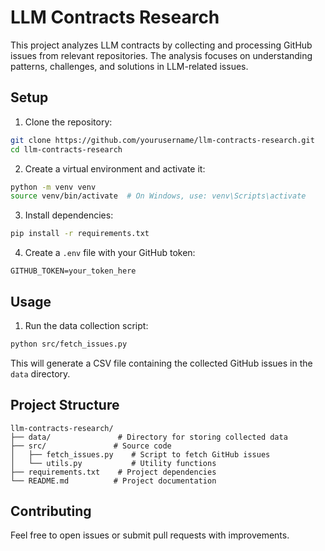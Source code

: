 # LLM Contracts Research

This project analyzes LLM contracts by collecting and processing GitHub issues from relevant repositories. The analysis focuses on understanding patterns, challenges, and solutions in LLM-related issues.

## Setup

1. Clone the repository:
```bash
git clone https://github.com/yourusername/llm-contracts-research.git
cd llm-contracts-research
```

2. Create a virtual environment and activate it:
```bash
python -m venv venv
source venv/bin/activate  # On Windows, use: venv\Scripts\activate
```

3. Install dependencies:
```bash
pip install -r requirements.txt
```

4. Create a `.env` file with your GitHub token:
```
GITHUB_TOKEN=your_token_here
```

## Usage

1. Run the data collection script:
```bash
python src/fetch_issues.py
```

This will generate a CSV file containing the collected GitHub issues in the `data` directory.

## Project Structure

```
llm-contracts-research/
├── data/               # Directory for storing collected data
├── src/               # Source code
│   ├── fetch_issues.py    # Script to fetch GitHub issues
│   └── utils.py           # Utility functions
├── requirements.txt    # Project dependencies
└── README.md          # Project documentation
```

## Contributing

Feel free to open issues or submit pull requests with improvements. 